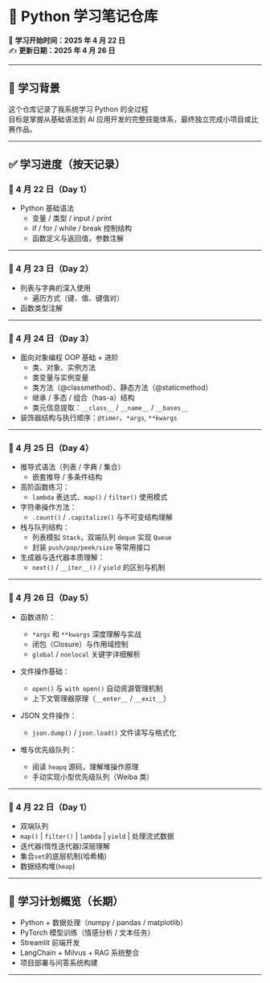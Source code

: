 # 🧠 Python 学习笔记仓库

📅 **学习开始时间：2025 年 4 月 22 日**  
✍️ **更新日期：2025 年 4 月 26 日**

---

## 🏁 学习背景

这个仓库记录了我系统学习 Python 的全过程  
目标是掌握从基础语法到 AI 应用开发的完整技能体系，最终独立完成小项目或比赛作品。

---

## ✅ 学习进度（按天记录）

### 📅 4 月 22 日（Day 1）

- Python 基础语法
  - 变量 / 类型 / input / print
  - if / for / while / break 控制结构
  - 函数定义与返回值，参数注解


---

### 📅 4 月 23 日（Day 2）

- 列表与字典的深入使用
  - 遍历方式（键、值、键值对）
- 函数类型注解

---

### 📅 4 月 24 日（Day 3）

- 面向对象编程 OOP 基础 + 进阶
  - 类、对象、实例方法
  - 类变量与实例变量
  - 类方法（@classmethod）、静态方法（@staticmethod）
  - 继承 / 多态 / 组合（has-a）结构
  - 类元信息提取：`__class__` / `__name__` / `__bases__`
- 装饰器结构与执行顺序：`@timer`、`*args`, `**kwargs`

---

### 📅 4 月 25 日（Day 4）

- 推导式语法（列表 / 字典 / 集合）
  - 嵌套推导 / 多条件结构
- 高阶函数练习：
  - `lambda` 表达式、`map()` / `filter()` 使用模式
- 字符串操作方法：
  - `.count()` / `.capitalize()` 与不可变结构理解
- 栈与队列结构：
  - 列表模拟 `Stack`，双端队列 `deque` 实现 `Queue`
  - 封装 `push/pop/peek/size` 等常用接口
- 生成器与迭代器本质理解：
  - `next()` / `__iter__()` / `yield` 的区别与机制

---

### 📅 4 月 26 日（Day 5）

- 函数进阶：
  - `*args` 和 `**kwargs` 深度理解与实战
  - 闭包（Closure）与作用域控制
  - `global` / `nonlocal` 关键字详细解析

- 文件操作基础：
  - `open()` 与 `with open()` 自动资源管理机制
  - 上下文管理器原理（`__enter__` / `__exit__`）

- JSON 文件操作：
  - `json.dump()` / `json.load()` 文件读写与格式化

- 堆与优先级队列：
  - 阅读 `heapq` 源码，理解堆操作原理
  - 手动实现小型优先级队列（Weiba 类）

---

### 📅 4 月 22 日（Day 1）

- 双端队列
- `map()` | `filter()` | `lambda` | `yield` | 处理流式数据
- 迭代器(惰性迭代器)深层理解
- 集合`set`的底层机制(哈希桶)
- 数据结构堆(`heap`)

---

## 📌 学习计划概览（长期）

- Python + 数据处理（numpy / pandas / matplotlib）
- PyTorch 模型训练（情感分析 / 文本任务）
- Streamlit 前端开发
- LangChain + Milvus + RAG 系统整合
- 项目部署与问答系统构建

---
